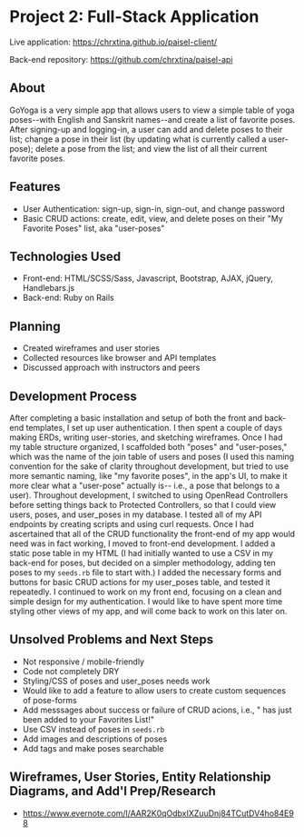 # Project 2: Full-Stack Application

Live application: https://chrxtina.github.io/paisel-client/

Back-end repository: https://github.com/chrxtina/paisel-api

## About

GoYoga is a very simple app that allows users to view a simple table of yoga
poses--with English and Sanskrit names--and create a list of favorite poses.
After signing-up and logging-in, a user can add and delete poses to their list;
change a pose in their list (by updating what is currently called a user-pose);
delete a pose from the list; and view the list of all their current favorite poses.

## Features

- User Authentication: sign-up, sign-in, sign-out, and change password
- Basic CRUD actions: create, edit, view, and delete poses on their "My Favorite
Poses" list, aka "user-poses"

## Technologies Used

- Front-end: HTML/SCSS/Sass, Javascript, Bootstrap, AJAX, jQuery, Handlebars.js
- Back-end: Ruby on Rails

## Planning

- Created wireframes and user stories
- Collected resources like browser and API templates
- Discussed approach with instructors and peers

## Development Process

After completing a basic installation and setup of both the front and back-end
templates, I set up user authentication. I then spent a couple of days making
ERDs, writing user-stories, and sketching wireframes. Once I had my table structure
organized, I scaffolded both "poses" and "user-poses," which was the name of the
join table of users and poses (I used this naming convention for the sake of clarity
throughout development, but tried to use more semantic naming, like "my favorite
poses", in the app's UI, to make it more clear what a "user-pose" actually is--
i.e., a pose that belongs to a user). Throughout development, I switched to
using OpenRead Controllers before setting things back to Protected Controllers,
so that I could view users, poses, and user_poses in my database. I tested all of my
API endpoints by creating scripts and using curl requests. Once I had ascertained
that all of the CRUD functionality the front-end of my app would need was in fact
working, I moved to front-end development. I added a static pose table in my HTML
(I had initially wanted to use a CSV in my back-end for poses, but decided on a
simpler methodology, adding ten poses to my `seeds.rb` file to start with.) I added
the necessary forms and buttons for basic CRUD actions for my user_poses table, and
tested it repeatedly. I continued to work on my front end, focusing on a clean and simple design for my authentication. I would like to have spent more time styling other views of my
app, and will come back to work on this later on.


## Unsolved Problems and Next Steps

- Not responsive / mobile-friendly
- Code not completely DRY
- Styling/CSS of poses and user_poses needs work
- Would like to add a feature to allow users to create custom sequences of pose-forms
- Add messsages about success or failure of CRUD acions, i.e., "<POSE> has just
been added to your Favorites List!"
- Use CSV instead of poses in `seeds.rb`
- Add images and descriptions of poses
- Add tags and make poses searchable

## Wireframes, User Stories, Entity Relationship Diagrams, and Add'l Prep/Research

- https://www.evernote.com/l/AAR2K0qOdbxIXZuuDnj84TCutDV4ho84E98
